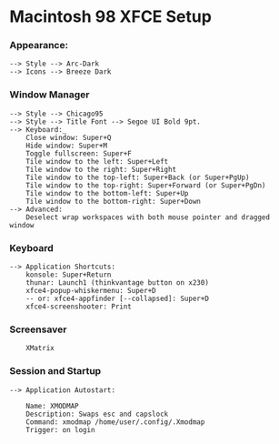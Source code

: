 # Macintosh 98 XFCE Setup


### Appearance: 

    --> Style --> Arc-Dark
    --> Icons --> Breeze Dark

### Window Manager

    --> Style --> Chicago95
    --> Style --> Title Font --> Segoe UI Bold 9pt.
    --> Keyboard:_
        Close window: Super+Q
        Hide window: Super+M
        Toggle fullscreen: Super+F
        Tile window to the left: Super+Left
        Tile window to the right: Super+Right
        Tile window to the top-left: Super+Back (or Super+PgUp)
        Tile window to the top-right: Super+Forward (or Super+PgDn)
        Tile window to the bottom-left: Super+Up
        Tile window to the bottom-right: Super+Down
    --> Advanced:
        Deselect wrap workspaces with both mouse pointer and dragged window

### Keyboard

    --> Application Shortcuts:
        konsole: Super+Return
        thunar: Launch1 (thinkvantage button on x230)
        xfce4-popup-whiskermenu: Super+D
        -- or: xfce4-appfinder [--collapsed]: Super+D
        xfce4-screenshooter: Print

### Screensaver

        XMatrix

### Session and Startup

    --> Application Autostart:

        Name: XMODMAP
        Description: Swaps esc and capslock
        Command: xmodmap /home/user/.config/.Xmodmap
        Trigger: on login


